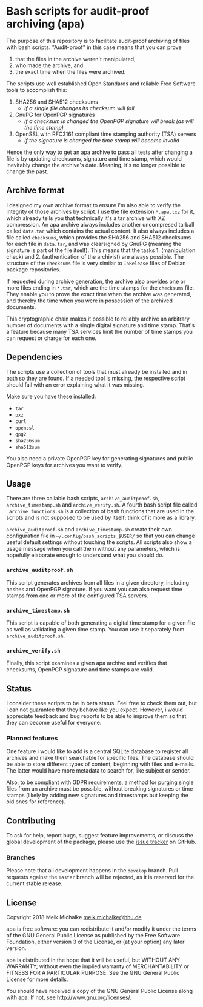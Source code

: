 # Bash scripts for audit-proof archiving (apa)

The purpose of this repository is to facilitate audit-proof archiving of files with bash scripts.
"Audit-proof" in this case means that you can prove

  1. that the files in the archive weren't manipulated,
  2. who made the archive, and
  3. the exact time when the files were archived.

The scripts use well established Open Standards and reliable Free Software tools to accomplish this:

  1. SHA256 and SHA512 checksums
      * *if a single file changes its checksum will fail*
  2. GnuPG for OpenPGP signatures
      * *if a checksum is changed the OpenPGP signature will break (as will the time stamp)*
  3. OpenSSL with RFC3161 compliant time stamping authority (TSA) servers
      * *if the signature is changed the time stamp will become invalid*

Hence the only way to get an apa archive to pass all tests after changing a file is by updating checksums, signature and time stamp,
which would inevitably change the archive's date. Meaning, it's no longer possible to change the past.

## Archive format

I designed my own archive format to ensure i'm also able to verify the integrity of those archives by script.
I use the file extension `*.apa.txz` for it, which already tells you that technically it's a tar archive with XZ compression.
An apa archive always includes another uncompresed tarball called `data.tar` which contains the actual content.
It also always includes a file called `checksums`, which provides the SHA256 and SHA512 checksums for each file in `data.tar`,
and was clearsigned by GnuPG (meaning the signature is part of the file itself). This means that the tasks 1. (manipulation check)
and 2. (authentication of the archivist) are always possible. The structure of the `checksums` file is very similar to `InRelease` files of Debian package repositories.

If requested during archive generation, the archive also provides one or more files ending in `*.tsr`, which are the time stamps for the `checksums` file.
They enable you to prove the exact time when the archive was generated, and thereby the time when you were in possession of the archived documents.

This cryptographic chain makes it possible to reliably archive an arbitrary number of documents with a single digital signature and time stamp.
That's a feature because many TSA services limit the number of time stamps you can request or charge for each one.

## Dependencies

The scripts use a collection of tools that must already be installed and in path so they are found.
If a needed tool is missing, the respective script should fail with an error explaining what it was missing.

Make sure you have these installed:

 * `tar`
 * `pxz`
 * `curl`
 * `openssl`
 * `gpg2`
 * `sha256sum`
 * `sha512sum`

You also need a private OpenPGP key for generating signatures and public OpenPGP keys for archives you want to verify.

## Usage

There are three callable bash scripts, `archive_auditproof.sh`, `archive_timestamp.sh` and `archive_verify.sh`. A fourth bash script file called `_archive_functions.sh` is a collection of bash functions that are used in the scripts and is not supposed to be used by itself; think of it more as a library.

`archive_auditproof.sh` and `archive_timestamp.sh` create their own configuration file in `~/.config/bash_scripts_$USER/` so that you can change useful default settings without touching the scripts.
All scripts also show a usage message when you call them without any parameters, which is hopefully elaborate enough to understand what you should do.

### `archive_auditproof.sh`

This script generates archives from all files in a given directory, including hashes and OpenPGP signature. If you want you can also request time stamps from one or more of the configured TSA servers.

### `archive_timestamp.sh`

This script is capable of both generating a digital time stamp for a given file as well as validating a given time stamp. You can use it separately from `archive_auditproof.sh`.

### `archive_verify.sh`

Finally, this script examines a given apa archive and verifies that checksums, OpenPGP signature and time stamps are valid.

## Status

I consider these scripts to be in beta status. Feel free to check them out, but i can not guarantee that they behave like you expect.
However, i would appreciate feedback and bug reports to be able to improve them so that they can become useful for everyone.

### Planned features

One feature i would like to add is a central SQLite database to register all archives and make them searchable for specific files.
The database should be able to store different types of content, beginning with files and e-mails.
The latter would have more metadata to search for, like subject or sender.

Also, to be compliant with GDPR requirements, a method for purging single files from an archive must be possible, without breaking signatures or time stamps
(likely by adding new signatures and timestamps but keeping the old ones for reference).

## Contributing

To ask for help, report bugs, suggest feature improvements, or discuss the global
development of the package, please use the [issue tracker](https://github.com/unDocUMeantIt/apa/issues) on GitHub.

### Branches

Please note that all development happens in the `develop` branch. Pull requests against the `master`
branch will be rejected, as it is reserved for the current stable release.

## License

Copyright 2018 Meik Michalke <meik.michalke@hhu.de>

apa is free software: you can redistribute it and/or modify
it under the terms of the GNU General Public License as published by
the Free Software Foundation, either version 3 of the License, or
(at your option) any later version.

apa is distributed in the hope that it will be useful,
but WITHOUT ANY WARRANTY; without even the implied warranty of
MERCHANTABILITY or FITNESS FOR A PARTICULAR PURPOSE.  See the
GNU General Public License for more details.

You should have received a copy of the GNU General Public License
along with apa.  If not, see <http://www.gnu.org/licenses/>.
